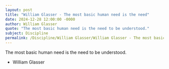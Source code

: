 ```yaml
---
layout: post
title: "William Glasser - The most basic human need is the need"
date: 2024-12-28 12:00:00 -0000
author: William Glasser
quote: "The most basic human need is the need to be understood."
subject: Discipline
permalink: /Discipline/William Glasser/William Glasser - The most basic human need is the need
---
```


The most basic human need is the need to be understood.

- William Glasser
